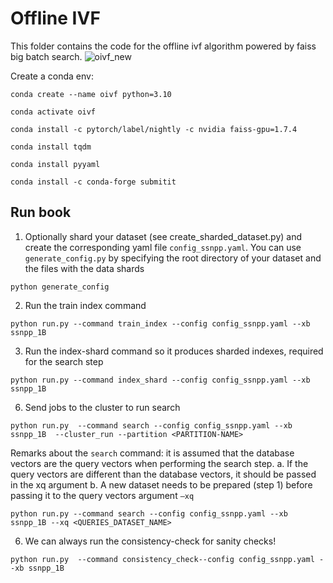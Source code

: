 
# Offline IVF

This folder contains the code for the offline ivf algorithm powered by faiss big batch search.
![oivf_new](https://github.com/fairinternal/faiss_improvements/assets/4427136/ff96b614-66dd-42cc-968d-4864bf081be6)


Create a conda env:

`conda create --name oivf python=3.10`

`conda activate oivf`

`conda install -c pytorch/label/nightly -c nvidia faiss-gpu=1.7.4`

`conda install tqdm`

`conda install pyyaml`

`conda install -c conda-forge submitit`


## Run book

1. Optionally shard your dataset (see create_sharded_dataset.py) and create the corresponding yaml file `config_ssnpp.yaml`. You can use `generate_config.py` by specifying the root directory of your dataset and the files with the data shards

`python generate_config`

2. Run the train index command

`python run.py --command train_index --config config_ssnpp.yaml --xb ssnpp_1B`


3. Run the index-shard command so it produces sharded indexes, required for the search step

`python run.py --command index_shard --config config_ssnpp.yaml --xb ssnpp_1B`


6. Send jobs to the cluster to run search

`python run.py  --command search --config config_ssnpp.yaml --xb ssnpp_1B  --cluster_run --partition <PARTITION-NAME>`


Remarks about the `search` command: it is assumed that the database vectors are the query vectors when performing the search step.
a. If the query vectors are different than the database vectors, it should be passed in the xq argument
b. A new dataset needs to be prepared (step 1) before passing it to the query vectors argument `–xq`

`python run.py --command search --config config_ssnpp.yaml --xb ssnpp_1B --xq <QUERIES_DATASET_NAME>`


6. We can always run the consistency-check for sanity checks!

`python run.py  --command consistency_check--config config_ssnpp.yaml --xb ssnpp_1B`

